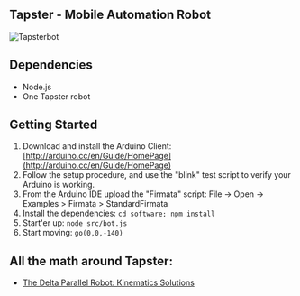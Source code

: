 ## Tapster - Mobile Automation Robot

![Tapsterbot](http://hugs.github.io/img/tapster-2-desk.jpg)

## Dependencies

- Node.js
- One Tapster robot

## Getting Started

1. Download and install the Arduino Client: [http://arduino.cc/en/Guide/HomePage](http://arduino.cc/en/Guide/HomePage)
2. Follow the setup procedure, and use the "blink" test script to verify your Arduino is working.
3. From the Arduino IDE upload the "Firmata" script: File -> Open -> Examples > Firmata > StandardFirmata
4. Install the dependencies: `cd software; npm install`
5. Start'er up: `node src/bot.js`
6. Start moving: `go(0,0,-140)`

## All the math around Tapster:

- [The Delta Parallel Robot: Kinematics Solutions](https://people.ohio.edu/williams/html/PDF/DeltaKin.pdf)
